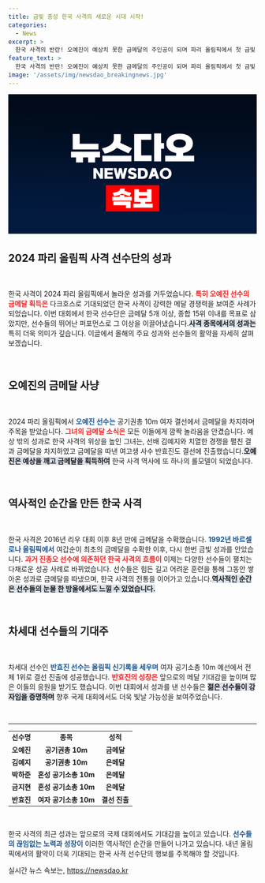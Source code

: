 ```yaml
---
title: 금빛 총성 한국 사격의 새로운 시대 시작!
categories:
  - News
excerpt: >
  한국 사격의 반란! 오예진이 예상치 못한 금메달의 주인공이 되며 파리 올림픽에서 첫 금빛 총성을 울렸다. 김예지와의 치열한 경쟁 속에 은메달을 딴 그녀의 쾌거는 한국 사격의 새로운 전환점을 알린다. 24년 만의 여고생 메달리스트 탄생도 기대된다!
feature_text: >
  한국 사격의 반란! 오예진이 예상치 못한 금메달의 주인공이 되며 파리 올림픽에서 첫 금빛 총성을 울렸다. 김예지와의 치열한 경쟁 속에 은메달을 딴 그녀의 쾌거는 한국 사격의 새로운 전환점을 알린다. 24년 만의 여고생 메달리스트 탄생도 기대된다!
image: '/assets/img/newsdao_breakingnews.jpg'
---
```


<p><img src="/assets/img/newsdao_breakingnews.jpg" alt="bookingtag 속보" /></p>

<h2 data-ke-size="size26">2024 파리 올림픽 사격 선수단의 성과</h2>

<p data-ke-size="size16">&nbsp;</p>

<p>한국 사격이 2024 파리 올림픽에서 놀라운 성과를 거두었습니다. <b><span style="color: #ee2323;">특히 오예진 선수의 금메달 획득은</span></b> 다크호스로 기대되었던 한국 사격이 강력한 메달 경쟁력을 보여준 사례가 되었습니다. 이번 대회에서 한국 선수단은 금메달 5개 이상, 종합 15위 이내를 목표로 삼았지만, 선수들의 뛰어난 퍼포먼스로 그 이상을 이끌어냈습니다.<b><span style="background-color: #21538527;">사격 종목에서의 성과는</span></b> 특히 더욱 의미가 깊습니다. 이글에서 올해의 주요 성과와 선수들의 활약을 자세히 살펴보겠습니다. </p>

<p data-ke-size="size16">&nbsp;</p>

<h2 data-ke-size="size26">오예진의 금메달 사냥</h2>

<p data-ke-size="size16">&nbsp;</p>

<p>2024 파리 올림픽에서 <b><span style="color: #1a5490;">오예진 선수는</span></b> 공기권총 10m 여자 결선에서 금메달을 차지하며 주목을 받았습니다. <b><span style="color: #ee2323;">그녀의 금메달 소식은</span></b> 모든 이들에게 깜짝 놀라움을 안겼습니다. 예상 밖의 성과로 한국 사격의 위상을 높인 그녀는, 선배 김예지와 치열한 경쟁을 펼친 결과 금메달을 차지하였고 금메달을 따낸 여고생 사수 반효진도 결선에 진출했습니다.<b><span style="background-color: #21538527;">오예진은 예상을 깨고 금메달을 획득하여</span></b> 한국 사격 역사에 또 하나의 롤모델이 되었습니다.</p>

<p data-ke-size="size16">&nbsp;</p>

<h2 data-ke-size="size26">역사적인 순간을 만든 한국 사격</h2>

<p data-ke-size="size16">&nbsp;</p>

<p>한국 사격은 2016년 리우 대회 이후 8년 만에 금메달을 수확했습니다. <b><span style="color: #1a5490;">1992년 바르셀로나 올림픽에서</span></b> 여갑순이 최초의 금메달을 수확한 이후, 다시 한번 금빛 성과를 안았습니다. <b><span style="color: #ee2323;">과거 진종오 선수에 의존하던 한국 사격의 흐름이</span></b> 이제는 다양한 선수들이 펼치는 다채로운 성공 사례로 바뀌었습니다. 선수들은 힘든 길고 어려운 훈련을 통해 그동안 쌓아온 성과로 금메달을 따냈으며, 한국 사격의 전통을 이어가고 있습니다.<b><span style="background-color: #21538527;">역사적인 순간은 선수들의 눈물 한 방울에서도 느낄 수 있었습니다.</span></b></p>

<p data-ke-size="size16">&nbsp;</p>

<h2 data-ke-size="size26">차세대 선수들의 기대주</h2>

<p data-ke-size="size16">&nbsp;</p>

<p>차세대 선수인 <b><span style="color: #1a5490;">반효진 선수는 올림픽 신기록을 세우며</span></b> 여자 공기소총 10m 예선에서 전체 1위로 결선 진출에 성공했습니다. <b><span style="color: #ee2323;">반효진의 성장은</span></b> 앞으로의 메달 기대감을 높이며 많은 이들의 응원을 받기도 했습니다. 이번 대회에서 성과를 낸 선수들은 <b><span style="background-color: #21538527;">젊은 선수들이 강자임을 증명하며</span></b> 향후 국제 대회에서도 더욱 빛날 가능성을 보여주었습니다.</p>

<p data-ke-size="size16">&nbsp;</p>

<hr />

<table>
<tr>
<td style="text-align: center; height: 17px;"><b>선수명</b></td>
<td style="text-align: center; height: 17px;"><b>종목</b></td>
<td style="text-align: center; height: 17px;"><b>성적</b></td>
</tr>
<tr>
<td style="text-align: center; height: 17px;"><b>오예진</b></td>
<td style="text-align: center; height: 17px;"><b>공기권총 10m</b></td>
<td style="text-align: center; height: 17px;"><b>금메달</b></td>
</tr>
<tr>
<td style="text-align: center; height: 17px;"><b>김예지</b></td>
<td style="text-align: center; height: 17px;"><b>공기권총 10m</b></td>
<td style="text-align: center; height: 17px;"><b>은메달</b></td>
</tr>
<tr>
<td style="text-align: center; height: 17px;"><b>박하준</b></td>
<td style="text-align: center; height: 17px;"><b>혼성 공기소총 10m</b></td>
<td style="text-align: center; height: 17px;"><b>은메달</b></td>
</tr>
<tr>
<td style="text-align: center; height: 17px;"><b>금지현</b></td>
<td style="text-align: center; height: 17px;"><b>혼성 공기소총 10m</b></td>
<td style="text-align: center; height: 17px;"><b>은메달</b></td>
</tr>
<tr>
<td style="text-align: center; height: 17px;"><b>반효진</b></td>
<td style="text-align: center; height: 17px;"><b>여자 공기소총 10m</b></td>
<td style="text-align: center; height: 17px;"><b>결선 진출</b></td>
</tr>
</table>

<p data-ke-size="size16">&nbsp;</p>

<p>한국 사격의 최근 성과는 앞으로의 국제 대회에서도 기대감을 높이고 있습니다. <b><span style="color: #1a5490;">선수들의 끊임없는 노력과 성장이</span></b> 이러한 역사적인 순간을 만들어 나가고 있습니다. 내년 올림픽에서의 활약이 더욱 기대되는 한국 사격 선수단의 행보를 주목해야 할 것입니다.</p>
실시간 뉴스 속보는, <a href="https://newsdao.kr" rel="dofollow">https://newsdao.kr</a>


